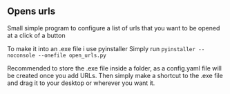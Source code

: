 ## Opens urls
Small simple program to configure a list of urls that you want to be opened at a click of a button

To make it into an .exe file i use pyinstaller
Simply run ``` pyinstaller --noconsole --onefile open_urls.py ```


Recommended to store the .exe file inside a folder, as a config.yaml file will be created once you add URLs.
Then simply make a shortcut to the .exe file and drag it to your desktop or wherever you want it.

